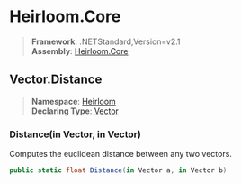 # Heirloom.Core

> **Framework**: .NETStandard,Version=v2.1  
> **Assembly**: [Heirloom.Core][0]  

## Vector.Distance

> **Namespace**: [Heirloom][0]  
> **Declaring Type**: [Vector][1]  

### Distance(in Vector, in Vector)

Computes the euclidean distance between any two vectors.

```cs
public static float Distance(in Vector a, in Vector b)
```

[0]: ../../../Heirloom.Core.md
[1]: ../Vector.md
